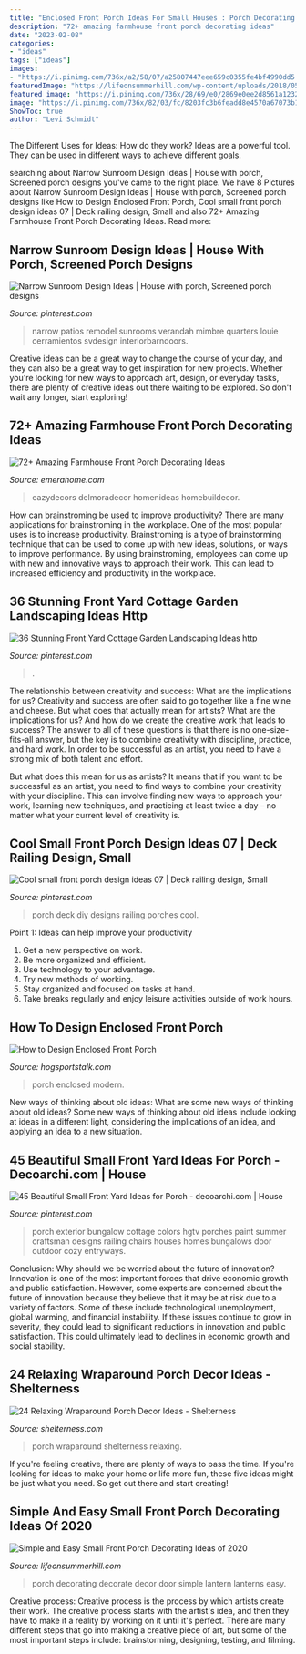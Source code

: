 ```yaml
---
title: "Enclosed Front Porch Ideas For Small Houses : Porch Decorating Decorate Decor Door Simple Lantern Lanterns Easy"
description: "72+ amazing farmhouse front porch decorating ideas"
date: "2023-02-08"
categories:
- "ideas"
tags: ["ideas"]
images:
- "https://i.pinimg.com/736x/a2/58/07/a25807447eee659c0355fe4bf4990dd5.jpg"
featuredImage: "https://lifeonsummerhill.com/wp-content/uploads/2018/05/CURB-APPEAL-FRONT-DOOR-32.jpg"
featured_image: "https://i.pinimg.com/736x/28/69/e0/2869e0ee2d8561a12327f60903587d3a.jpg"
image: "https://i.pinimg.com/736x/82/03/fc/8203fc3b6feadd8e4570a67073b1f62d.jpg"
ShowToc: true
author: "Levi Schmidt"
---
```



The Different Uses for Ideas: How do they work?
Ideas are a powerful tool. They can be used in different ways to achieve different goals.

	

		
searching about Narrow Sunroom Design Ideas | House with porch, Screened porch designs you've came to the right place. We have 8 Pictures about Narrow Sunroom Design Ideas | House with porch, Screened porch designs like How to Design Enclosed Front Porch, Cool small front porch design ideas 07 | Deck railing design, Small and also 72+ Amazing Farmhouse Front Porch Decorating Ideas. Read more:
		
    
## Narrow Sunroom Design Ideas | House With Porch, Screened Porch Designs

<img loading=lazy src="https://i.pinimg.com/736x/74/59/19/7459198a566769ddcce74eb141c2cf40.jpg" onerror="this.onerror=null;this.src='https://tse1.mm.bing.net/th?id=OIP.6fStGqSoiOC8cZjeYbuR_gAAAA&amp;pid=15.1';" alt="Narrow Sunroom Design Ideas | House with porch, Screened porch designs">

_Source: pinterest.com_

>narrow patios remodel sunrooms verandah mimbre quarters louie cerramientos svdesign interiorbarndoors. 

	

Creative ideas can be a great way to change the course of your day, and they can also be a great way to get inspiration for new projects. Whether you're looking for new ways to approach art, design, or everyday tasks, there are plenty of creative ideas out there waiting to be explored. So don't wait any longer, start exploring!

    
## 72+ Amazing Farmhouse Front Porch Decorating Ideas

<img loading=lazy src="https://emerahome.com/wp-content/uploads/2018/10/72-Amazing-Farmhouse-Front-Porch-Decorating-Ideas-73.jpg" onerror="this.onerror=null;this.src='https://tse1.mm.bing.net/th?id=OIP.KH7mzHrXxDxDCtnh5M4OYAHaJ4&amp;pid=15.1';" alt="72+ Amazing Farmhouse Front Porch Decorating Ideas">

_Source: emerahome.com_

>eazydecors delmoradecor homenideas homebuildecor. 

	

How can brainstroming be used to improve productivity?
There are many applications for brainstroming in the workplace. One of the most popular uses is to increase productivity. Brainstroming is a type of brainstorming technique that can be used to come up with new ideas, solutions, or ways to improve performance. By using brainstroming, employees can come up with new and innovative ways to approach their work. This can lead to increased efficiency and productivity in the workplace.

    
## 36 Stunning Front Yard Cottage Garden Landscaping Ideas Http

<img loading=lazy src="https://i.pinimg.com/736x/a2/58/07/a25807447eee659c0355fe4bf4990dd5.jpg" onerror="this.onerror=null;this.src='https://tse4.mm.bing.net/th?id=OIP.auh2baW_TCBlsUy-dOZ5eQHaLH&amp;pid=15.1';" alt="36 Stunning Front Yard Cottage Garden Landscaping Ideas http">

_Source: pinterest.com_

>. 

	

The relationship between creativity and success: What are the implications for us?
Creativity and success are often said to go together like a fine wine and cheese. But what does that actually mean for artists? What are the implications for us? And how do we create the creative work that leads to success?
The answer to all of these questions is that there is no one-size-fits-all answer, but the key is to combine creativity with discipline, practice, and hard work. In order to be successful as an artist, you need to have a strong mix of both talent and effort.

But what does this mean for us as artists? It means that if you want to be successful as an artist, you need to find ways to combine your creativity with your discipline. This can involve finding new ways to approach your work, learning new techniques, and practicing at least twice a day – no matter what your current level of creativity is.

    
## Cool Small Front Porch Design Ideas 07 | Deck Railing Design, Small

<img loading=lazy src="https://i.pinimg.com/736x/82/03/fc/8203fc3b6feadd8e4570a67073b1f62d.jpg" onerror="this.onerror=null;this.src='https://tse4.mm.bing.net/th?id=OIP.ZHKFw3Ci-YASGJ8rUY4EfgHaLH&amp;pid=15.1';" alt="Cool small front porch design ideas 07 | Deck railing design, Small">

_Source: pinterest.com_

>porch deck diy designs railing porches cool. 

	

Point 1: Ideas can help improve your productivity
1. Get a new perspective on work.
2. Be more organized and efficient.
3. Use technology to your advantage.
4. Try new methods of working.
5. Stay organized and focused on tasks at hand.
6. Take breaks regularly and enjoy leisure activities outside of work hours.

    
## How To Design Enclosed Front Porch

<img loading=lazy src="https://hogsportstalk.com/wp-content/uploads/2018/06/Modern-Enclosed-Front-Porch.jpg" onerror="this.onerror=null;this.src='https://tse1.mm.bing.net/th?id=OIP.ZQhwLQYWyXsEo98F-JEDfgHaJ4&amp;pid=15.1';" alt="How to Design Enclosed Front Porch">

_Source: hogsportstalk.com_

>porch enclosed modern. 

	

New ways of thinking about old ideas: What are some new ways of thinking about old ideas?
Some new ways of thinking about old ideas include looking at ideas in a different light, considering the implications of an idea, and applying an idea to a new situation.

    
## 45 Beautiful Small Front Yard Ideas For Porch - Decoarchi.com | House

<img loading=lazy src="https://i.pinimg.com/736x/28/69/e0/2869e0ee2d8561a12327f60903587d3a.jpg" onerror="this.onerror=null;this.src='https://tse3.mm.bing.net/th?id=OIP.ZQC0ydVvQ4nPZh94l87aTAHaJ3&amp;pid=15.1';" alt="45 Beautiful Small Front Yard Ideas for Porch - decoarchi.com | House">

_Source: pinterest.com_

>porch exterior bungalow cottage colors hgtv porches paint summer craftsman designs railing chairs houses homes bungalows door outdoor cozy entryways. 

	

Conclusion: Why should we be worried about the future of innovation?
Innovation is one of the most important forces that drive economic growth and public satisfaction. However, some experts are concerned about the future of innovation because they believe that it may be at risk due to a variety of factors. Some of these include technological unemployment, global warming, and financial instability. If these issues continue to grow in severity, they could lead to significant reductions in innovation and public satisfaction. This could ultimately lead to declines in economic growth and social stability.

    
## 24 Relaxing Wraparound Porch Decor Ideas - Shelterness

<img loading=lazy src="https://i.shelterness.com/2016/08/07-rosewood-wraparound-porch-with-chairs-and-a-large-planter.jpg" onerror="this.onerror=null;this.src='https://tse4.mm.bing.net/th?id=OIP._mR0OUx5VZ2cv4qIGeTNnAHaLH&amp;pid=15.1';" alt="24 Relaxing Wraparound Porch Decor Ideas - Shelterness">

_Source: shelterness.com_

>porch wraparound shelterness relaxing. 

	

If you're feeling creative, there are plenty of ways to pass the time. If you're looking for ideas to make your home or life more fun, these five ideas might be just what you need. So get out there and start creating!

    
## Simple And Easy Small Front Porch Decorating Ideas Of 2020

<img loading=lazy src="https://lifeonsummerhill.com/wp-content/uploads/2018/05/CURB-APPEAL-FRONT-DOOR-32.jpg" onerror="this.onerror=null;this.src='https://tse1.mm.bing.net/th?id=OIP.SgQ9ZYdpKFoFsCVlv8JJKQHaLH&amp;pid=15.1';" alt="Simple and Easy Small Front Porch Decorating Ideas of 2020">

_Source: lifeonsummerhill.com_

>porch decorating decorate decor door simple lantern lanterns easy. 

	

Creative process:
Creative process is the process by which artists create their work. The creative process starts with the artist's idea, and then they have to make it a reality by working on it until it's perfect. There are many different steps that go into making a creative piece of art, but some of the most important steps include: brainstorming, designing, testing, and filming.

